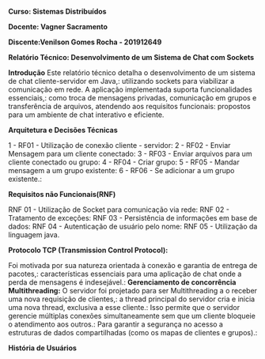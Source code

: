 **Curso: Sistemas Distribuídos**

**Docente: Vagner Sacramento**

**Discente:Venilson Gomes Rocha - 201912649**


**Relatório Técnico: Desenvolvimento de um Sistema de Chat com Sockets**


**Introdução**
Este relatório técnico detalha o desenvolvimento de um sistema de chat cliente-servidor em Java,:
utilizando sockets para viabilizar a comunicação em rede. A aplicação implementada suporta funcionalidades essenciais,:
como troca de mensagens privadas, comunicação em grupos e transferência de arquivos, atendendo aos requisitos funcionais:
propostos para um ambiente de chat interativo e eficiente.

**Arquitetura e Decisões Técnicas**

1 - RF01 - Utilização de conexão cliente - servidor: 
2 - RF02 - Enviar Mensagem para um cliente conectado:
3 - RF03 - Enviar arquivos para um cliente conectado ou grupo:
4 - RF04 - Criar grupo:
5 - RF05 -  Mandar mensagem a um grupo existente:
6 - RF06 - Se adicionar a um grupo existente.:

**Requisitos não Funcionais(RNF)**

RNF 01 -  Utilização de Socket para comunicação via rede:
RNF 02 - Tratamento de exceções:
RNF 03 -  Persistência de informações em base de dados:
RNF 04 - Autenticação de usuário pelo nome:
RNF 05 - Utilização da linguagem java.

**Protocolo TCP (Transmission Control Protocol):** 

Foi motivada por sua natureza orientada à conexão e garantia de entrega de pacotes,:
características essenciais para uma aplicação de chat onde a perda de mensagens é indesejável.:
**Gerenciamento de concorrência Multithreading:** O servidor foi projetado para ser Multithreading a o receber uma nova requisição de clientes,:
a thread principal do servidor cria e inicia uma nova thread, exclusiva a esse cliente.:
Isso permite que o servidor gerencie múltiplas conexões simultaneamente sem que um cliente bloqueie o atendimento aos outros.:
Para garantir a segurança no acesso a estruturas de dados compartilhadas (como os mapas de clientes e grupos).:

**História de Usuários**





